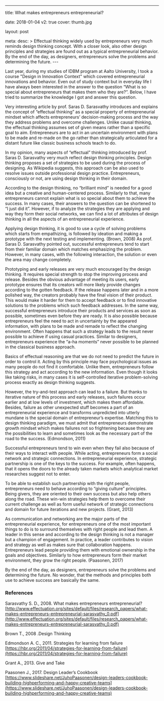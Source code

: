 ---

title: What makes entrepreneurs entrepreneurial?

date: 2018-01-04
v2: true
cover: thumb.jpg

layout: post

meta:
desc: >
Effectual thinking widely used by entrepreneurs very much reminds design thinking concept. With a closer look,
also other design principles and strategies are found out as a typical entrepreneurial behavior. By the end of the
day, as designers, entrepreneurs solve the problems and determining the future.
---<div data-excerpt>

Last year, during my studies of IDBM program at Aalto University, I took a course "Design in Innovation Context" which
covered entrepreneurial innovations and behavior. Even out of study context but in everyday life I have always been
interested in the answer to the question “What is so special about entrepreneurs that makes them who they are?”. Below,
I have tried to summarize the knowledge I got and answer this question.

</div>

Very interesting article by prof. Saras D. Sarasvathy introduces and explains the concept of “effectual thinking” as a
special property of entrepreneurial mindset which affects entrepreneurs’ decision-making process and the way they
address problems and overcome challenges. Unlike causal thinking, the effectual thinking assumes set of given means
rather than a specific goal to aim. Entrepreneurs are to act in an uncertain environment with plans to be made and
re-made on the go rather than strategically articulated for a distant future like classic business schools teach to do.

In my opinion, many aspects of “effectual” thinking introduced by prof. Saras D. Sarasvathy very much reflect design
thinking principles. Design thinking proposes a set of strategies to be used during the process of designing. As
Wikipedia suggests, this approach can be also used to resolve issues outside professional design practice.
Entrepreneurs, consciously or not, are using design thinking in their domain.

According to the design thinking, no “brilliant mind” is needed for a good idea but a creative and
human-centered process. Similarly to that, many entrepreneurs cannot explain what is so special about them to achieve
the success. In many cases, their answers to the question can be shortened to “I just did it”. However, if to analyze
the strategies they are applying and way they form their social networks, we can find a lot of attributes of design
thinking in all the aspects of an entrepreneurial experience.

Applying design thinking, it is good to use a cycle of solving problems which starts from empathizing, is followed by
ideation and making a prototype with the next testing and implementing. (Brown, 2008) As prof. Saras D. Sarasvathy
pointed out, successful entrepreneurs tend to start from their familiar domain which matches emphasizing the problem.
However, in many cases, with the following interaction, the solution or even the area may change completely.

Prototyping and early releases are very much encouraged by the design thinking. It requires special strength to stop the
improving process and release. Besides the obvious advantage of meeting its users, early prototype ensures that its
creators will more likely provide changes according to the gotten feedback. If the release happens later and in a more
polished way, the creators probably have the final vision of their product. This would make it harder for them to accept
feedback or to find innovative solutions to the problems which such feedback addresses. In the same way, successful
entrepreneurs introduce their products and services as soon as possible, sometimes even before they are ready. It is
also possible because entrepreneurs feel the need to act in uncertainty by the appeared information, with plans to be
made and remade to reflect the changing environment. Often happens that such a strategy leads to the result never
possible to achieve if using casual practices. Similar to designers, entrepreneurs experience the “a-ha moments” never
possible to be planned in the classical business approach.

Basics of effectual reasoning are that we do not need to predict the future in order to control it. Acting by this
principle may face psychological issues as many people do not find it comfortable. Unlike them, entrepreneurs follow
this strategy and act according to the new information. Even though it looks like taking risks, in many cases it is
self-controlled iterative problem-solving process exactly as design thinking suggests.

However, the try-and-test approach can lead to a failure. But thanks to iterative nature of this process and early
releases, such failures occur earlier and at low levels of investment, which makes them affordable. Besides, failure as
other unexpected stuff becomes a part of an entrepreneurial experience and transforms unpredicted into utterly mundane
is the special domain of entrepreneur’s expertise. Matching this to design thinking paradigm, we must admit that
entrepreneurs demonstrate growth mindset which makes failures not so frightening because they are the possibilities to
learn and sometimes look as the necessary part of the road to the success. (Edmondson, 2011)

Successful entrepreneurs tend to win even when they fail also because of their ways to interact with people. While
acting, entrepreneurs form a social network and strategic connections. In entrepreneurial experience, strategic
partnership is one of the keys to the success. For example, often happens, that it opens the doors to the already taken
markets which analytical market researches suggest not to enter.

To be able to establish such partnership with the right people, entrepreneurs need to behave according to “giving
culture” principles. Being givers, they are oriented to their own success but also help others along the road. These
win-win strategies help them to overcome their current challenge as well as form useful network of strategic connections
and domain for future iterations and new projects. (Grant, 2013)

As communication and networking are the major parts of the entrepreneurial experience, for entrepreneurs one of the most
important things to do is to surround themselves with right people and lead them. A leader in this sense and according
to the design thinking is not a manager but a champion of engagement. In practice, a leader contributes to vision and
strategy as well as makes sure that collaboration happens. Entrepreneurs lead people providing them with emotional
ownership in the goals and objectives. Similarly to how entrepreneurs form their market environment, they grow the right
people. (Paasonen, 2017)

By the end of the day, as designers, entrepreneurs solve the problems and determining the future. No wonder, that the
methods and principles both use to achieve success are basically the same.

### References

Sarasvathy S. D., 2008. What makes entrepreneurs entrepreneurial?<br/>
[http://www.effectuation.org/sites/default/files/research_papers/what-makes-entrepreneurs-entrepreneurial-sarasvathy_0.pdf](http://www.effectuation.org/sites/default/files/research_papers/what-makes-entrepreneurs-entrepreneurial-sarasvathy_0.pdf)

Brown T., 2008 .Design Thinking

Edmondson A. C., 2011. Strategies for learning from failure<br/>
[https://hbr.org/2011/04/strategies-for-learning-from-failure](https://hbr.org/2011/04/strategies-for-learning-from-failure)

Grant A., 2013. Give and Take

Paasonen J., 2017. Design Leader’s Cookbook<br/>
[https://www.slideshare.net/JuhoPaasonen/design-leaders-cookbook-building-highperforming-and-happy-creative-teams](https://www.slideshare.net/JuhoPaasonen/design-leaders-cookbook-building-highperforming-and-happy-creative-teams)
